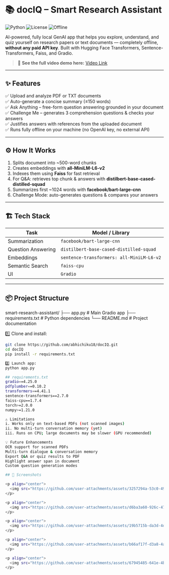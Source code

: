 # 📚 docIQ – Smart Research Assistant
![Python](https://img.shields.io/badge/Python-3.8%2B-blue)
![License](https://img.shields.io/badge/License-MIT-green)
![Offline](https://img.shields.io/badge/Offline-%F0%9F%9A%AB%20No%20API-red)

AI-powered, fully local GenAI app that helps you explore, understand, and quiz yourself on research papers or text documents — completely offline, **without any paid API key**.
Built with Hugging Face Transformers, Sentence-Transformers, Faiss, and Gradio.

<!-- Optional: Add video demo link or GIF here -->
> 🎥 **See the full video demo here:** [Video Link](https://youtu.be/tAq5Whcd47U?si=bGngQe-TYxz8fxmE)

---

## ✨ Features
✅ Upload and analyze PDF or TXT documents  
✅ Auto-generate a concise summary (≤150 words)  
✅ Ask Anything – free-form question answering grounded in your document  
✅ Challenge Me – generates 3 comprehension questions & checks your answers  
✅ Justifies answers with references from the uploaded document  
✅ Runs fully offline on your machine (no OpenAI key, no external API)

---

## ⚙️ How It Works
1. Splits document into ~500-word chunks  
2. Creates embeddings with **all-MiniLM-L6-v2**  
3. Indexes them using **Faiss** for fast retrieval  
4. For Q&A: retrieves top chunk & answers with **distilbert-base-cased-distilled-squad**  
5. Summarizes first ~1024 words with **facebook/bart-large-cnn**  
6. Challenge Mode: auto-generates questions & compares your answers

---

## 🏗 Tech Stack

| Task                | Model / Library                                       |
|--------------------|------------------------------------------------------|
| Summarization      | `facebook/bart-large-cnn`                             |
| Question Answering | `distilbert-base-cased-distilled-squad`               |
| Embeddings         | `sentence-transformers: all-MiniLM-L6-v2`             |
| Semantic Search    | `faiss-cpu`                                          |
| UI                 | `Gradio`                                             |

---

## 📦 Project Structure
smart-research-assistant/
├── app.py # Main Gradio app
├── requirements.txt # Python dependencies
└── README.md # Project documentation

1️⃣ Clone and install:
```bash
git clone https://github.com/abhichiku18/docIQ.git
cd docIQ
pip install -r requirements.txt

2️⃣ Launch app:
python app.py

## requirements.txt
gradio==4.25.0
pdfplumber==0.10.2
transformers==4.41.1
sentence-transformers==2.7.0
faiss-cpu==1.7.4
torch>=2.0.0
numpy>=1.21.0

⚠️ Limitations
i. Works only on text-based PDFs (not scanned images)
ii. No multi-turn conversation memory (yet)
iii. Runs on CPU; large documents may be slower (GPU recommended)

💡 Future Enhancements
OCR support for scanned PDFs
Multi-turn dialogue & conversation memory
Export Q&A or quiz results to PDF
Highlight answer span in document
Custom question generation modes

## 📸 Screenshots

<p align="center">
  <img src="https://github.com/user-attachments/assets/3257294a-53c0-490e-b376-ccbb2512101e" alt="First UI" width="80%" />
</p>

<p align="center">
  <img src="https://github.com/user-attachments/assets/d6ba3a60-926c-47c6-9ddc-622243587e62" alt="Summary" width="80%" />
</p>

<p align="center">
  <img src="https://github.com/user-attachments/assets/19b5715b-da3d-4d27-97e2-3cbe9024be5d" alt="Ask Anything" width="80%" />
</p>

<p align="center">
  <img src="https://github.com/user-attachments/assets/b66af17f-d3a8-4a53-9ccc-e6ad484afdd5" alt="Generate Question" width="80%" />
</p>

<p align="center">
  <img src="https://github.com/user-attachments/assets/67945485-641e-4b55-b4c8-d105bea32620" alt="Answer Response" width="80%" />
</p>













